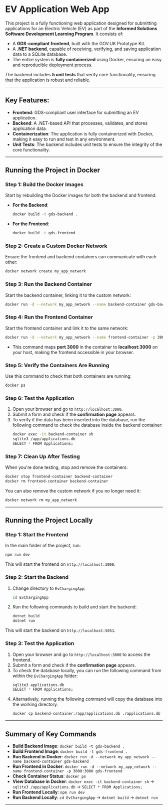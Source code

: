 # EV Application Web App

This project is a fully functioning web application designed for submitting applications for an Electric Vehicle (EV) as part of the **Informed Solutions Software Development Learning Program**. It consists of:

- A **GDS-compliant frontend**, built with the GOV.UK Prototype Kit.
- A **.NET backend**, capable of receiving, verifying, and saving application data to a SQLite database.
- The entire system is **fully containerized** using Docker, ensuring an easy and reproducible deployment process.

The backend includes **5 unit tests** that verify core functionality, ensuring that the application is robust and reliable.

---

## Key Features:
- **Frontend**: GDS-compliant user interface for submitting an EV application.
- **Backend**: A .NET-based API that processes, validates, and stores application data.
- **Containerization**: The application is fully containerized with Docker, making it easy to run and test in any environment.
- **Unit Tests**: The backend includes unit tests to ensure the integrity of the core functionality.

---

## Running the Project in Docker

### Step 1: Build the Docker Images

Start by rebuilding the Docker images for both the backend and frontend:

- **For the Backend**:
    ```bash
    docker build -t gds-backend .
    ```

- **For the Frontend**:
    ```bash
    docker build -t gds-frontend .
    ```

### Step 2: Create a Custom Docker Network

Ensure the frontend and backend containers can communicate with each other:

```bash
docker network create my_app_network
```

### Step 3: Run the Backend Container

Start the backend container, linking it to the custom network:

```bash
docker run -d --network my_app_network --name backend-container gds-backend
```

### Step 4: Run the Frontend Container

Start the frontend container and link it to the same network:

```bash
docker run -d --network my_app_network --name frontend-container -p 3000:3000 gds-frontend
```

- This command maps **port 3000** in the container to **localhost:3000** on your host, making the frontend accessible in your browser.

### Step 5: Verify the Containers Are Running

Use this command to check that both containers are running:

```bash
docker ps
```

### Step 6: Test the Application

1. Open your browser and go to `http://localhost:3000`.
2. Submit a form and check if the **confirmation page** appears.
3. To verify if the data has been inserted into the database, run the following command to check the database inside the backend container:
    ```bash
    docker exec -it backend-container sh
    sqlite3 /app/applications.db
    SELECT * FROM Applications;
    ```

### Step 7: Clean Up After Testing

When you're done testing, stop and remove the containers:

```bash
docker stop frontend-container backend-container
docker rm frontend-container backend-container
```

You can also remove the custom network if you no longer need it:

```bash
docker network rm my_app_network
```

---

## Running the Project Locally

### Step 1: Start the Frontend

In the main folder of the project, run:

```bash
npm run dev
```

This will start the frontend on `http://localhost:3000`.

### Step 2: Start the Backend

1. Change directory to `EvChargingApp`:

    ```bash
    cd EvChargingApp
    ```

2. Run the following commands to build and start the backend:

    ```bash
    dotnet build
    dotnet run
    ```

This will start the backend on `http://localhost:5051`.

### Step 3: Test the Application

1. Open your browser and go to `http://localhost:3000` to access the frontend.
2. Submit a form and check if the **confirmation page** appears.
3. To check the database locally, you can run the following command from within the `EvChargingApp` folder:
    ```bash
    sqlite3 applications.db
    SELECT * FROM Applications;
    ```
4. Alternatively, running the following command will copy the database into the working directory.
   ```bash
   docker cp backend-container:/app/applications.db ./applications.db
   ```
---

## Summary of Key Commands

- **Build Backend Image**: `docker build -t gds-backend .`
- **Build Frontend Image**: `docker build -t gds-frontend .`
- **Run Backend in Docker**: `docker run -d --network my_app_network --name backend-container gds-backend`
- **Run Frontend in Docker**: `docker run -d --network my_app_network --name frontend-container -p 3000:3000 gds-frontend`
- **Check Container Status**: `docker ps`
- **View Database in Docker**: `docker exec -it backend-container sh` → `sqlite3 /app/applications.db` → `SELECT * FROM Applications;`
- **Run Frontend Locally**: `npm run dev`
- **Run Backend Locally**: `cd EvChargingApp` → `dotnet build` → `dotnet run`

---


